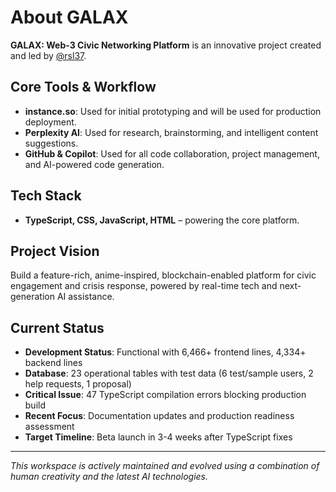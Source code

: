 # About GALAX
<!-- Updated: Revised current status and project scope -->

**GALAX: Web-3 Civic Networking Platform** is an innovative project created and led by [@rsl37](https://github.com/rsl37).

## Core Tools & Workflow <!-- Added: Section clarifying tool roles -->
- **instance.so**: Used for initial prototyping and will be used for production deployment. <!-- Added: Updated description to clarify present/future use -->
- **Perplexity AI**: Used for research, brainstorming, and intelligent content suggestions. <!-- Added: Clarified role -->
- **GitHub & Copilot**: Used for all code collaboration, project management, and AI-powered code generation. <!-- Added: Clarified Copilot as main coding tool -->

## Tech Stack <!-- Added: New section describing languages used -->
- **TypeScript, CSS, JavaScript, HTML** – powering the core platform. <!-- Added: Language stack detail -->

## Project Vision
Build a feature-rich, anime-inspired, blockchain-enabled platform for civic engagement and crisis response, powered by real-time tech and next-generation AI assistance.
<!-- Added: Update this paragraph if the anime theme, blockchain protocols, or feature focus has evolved. -->

## Current Status <!-- Updated: Current development status with test user clarification -->
- **Development Status**: Functional with 6,466+ frontend lines, 4,334+ backend lines
- **Database**: 23 operational tables with test data (6 test/sample users, 2 help requests, 1 proposal)
- **Critical Issue**: 47 TypeScript compilation errors blocking production build
- **Recent Focus**: Documentation updates and production readiness assessment
- **Target Timeline**: Beta launch in 3-4 weeks after TypeScript fixes

---

*This workspace is actively maintained and evolved using a combination of human creativity and the latest AI technologies.*
